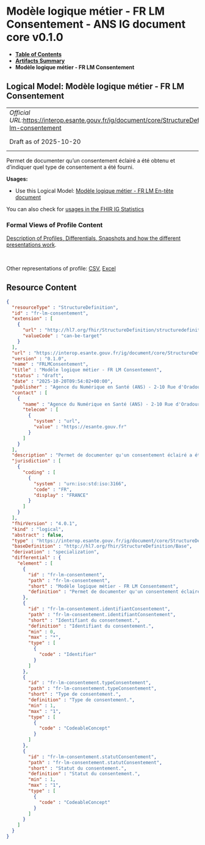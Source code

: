 # Modèle logique métier - FR LM Consentement - ANS IG document core v0.1.0

* [**Table of Contents**](toc.md)
* [**Artifacts Summary**](artifacts.md)
* **Modèle logique métier - FR LM Consentement**

## Logical Model: Modèle logique métier - FR LM Consentement 

| | |
| :--- | :--- |
| *Official URL*:https://interop.esante.gouv.fr/ig/document/core/StructureDefinition/fr-lm-consentement | *Version*:0.1.0 |
| Draft as of 2025-10-20 | *Computable Name*:FRLMConsentement |

 
Permet de documenter qu’un consentement éclairé a été obtenu et d’indiquer quel type de consentement a été fourni. 

**Usages:**

* Use this Logical Model: [Modèle logique métier - FR LM En-tête document](StructureDefinition-fr-lm-entete-document.md)

You can also check for [usages in the FHIR IG Statistics](https://packages2.fhir.org/xig/ans.document.fr.core|current/StructureDefinition/fr-lm-consentement)

### Formal Views of Profile Content

 [Description of Profiles, Differentials, Snapshots and how the different presentations work](http://build.fhir.org/ig/FHIR/ig-guidance/readingIgs.html#structure-definitions). 

 

Other representations of profile: [CSV](StructureDefinition-fr-lm-consentement.csv), [Excel](StructureDefinition-fr-lm-consentement.xlsx) 



## Resource Content

```json
{
  "resourceType" : "StructureDefinition",
  "id" : "fr-lm-consentement",
  "extension" : [
    {
      "url" : "http://hl7.org/fhir/StructureDefinition/structuredefinition-type-characteristics",
      "valueCode" : "can-be-target"
    }
  ],
  "url" : "https://interop.esante.gouv.fr/ig/document/core/StructureDefinition/fr-lm-consentement",
  "version" : "0.1.0",
  "name" : "FRLMConsentement",
  "title" : "Modèle logique métier - FR LM Consentement",
  "status" : "draft",
  "date" : "2025-10-20T09:54:02+00:00",
  "publisher" : "Agence du Numérique en Santé (ANS) - 2-10 Rue d'Oradour-sur-Glane, 75015 Paris",
  "contact" : [
    {
      "name" : "Agence du Numérique en Santé (ANS) - 2-10 Rue d'Oradour-sur-Glane, 75015 Paris",
      "telecom" : [
        {
          "system" : "url",
          "value" : "https://esante.gouv.fr"
        }
      ]
    }
  ],
  "description" : "Permet de documenter qu'un consentement éclairé a été obtenu et d'indiquer quel type de consentement a été fourni.",
  "jurisdiction" : [
    {
      "coding" : [
        {
          "system" : "urn:iso:std:iso:3166",
          "code" : "FR",
          "display" : "FRANCE"
        }
      ]
    }
  ],
  "fhirVersion" : "4.0.1",
  "kind" : "logical",
  "abstract" : false,
  "type" : "https://interop.esante.gouv.fr/ig/document/core/StructureDefinition/fr-lm-consentement",
  "baseDefinition" : "http://hl7.org/fhir/StructureDefinition/Base",
  "derivation" : "specialization",
  "differential" : {
    "element" : [
      {
        "id" : "fr-lm-consentement",
        "path" : "fr-lm-consentement",
        "short" : "Modèle logique métier - FR LM Consentement",
        "definition" : "Permet de documenter qu'un consentement éclairé a été obtenu et d'indiquer quel type de consentement a été fourni."
      },
      {
        "id" : "fr-lm-consentement.identifiantConsentement",
        "path" : "fr-lm-consentement.identifiantConsentement",
        "short" : "Identifiant du consentement.",
        "definition" : "Identifiant du consentement.",
        "min" : 0,
        "max" : "*",
        "type" : [
          {
            "code" : "Identifier"
          }
        ]
      },
      {
        "id" : "fr-lm-consentement.typeConsentement",
        "path" : "fr-lm-consentement.typeConsentement",
        "short" : "Type de consentement.",
        "definition" : "Type de consentement.",
        "min" : 1,
        "max" : "1",
        "type" : [
          {
            "code" : "CodeableConcept"
          }
        ]
      },
      {
        "id" : "fr-lm-consentement.statutConsentement",
        "path" : "fr-lm-consentement.statutConsentement",
        "short" : "Statut du consentement.",
        "definition" : "Statut du consentement.",
        "min" : 1,
        "max" : "1",
        "type" : [
          {
            "code" : "CodeableConcept"
          }
        ]
      }
    ]
  }
}

```
